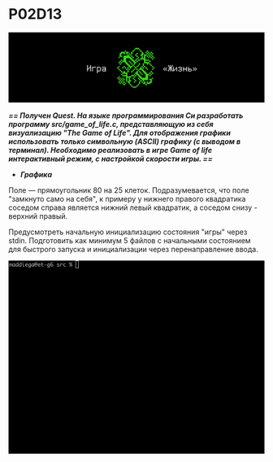 # P02D13

![game-of-life](misc/game-of-life.png)

***== Получен Quest. На языке программирования Си разработать программу src/game_of_life.c, представляющую из себя визуализацию "The Game of Life". Для отображения графики использовать только символьную (ASCII) графику (с выводом в терминал). Необходимо реализовать в игре Game of life интерактивный режим, c настройкой скорости игры. ==***

* ***Графика*** 

Поле — прямоугольник 80 на 25 клеток.
Подразумевается, что поле "замкнуто само на себя", к примеру у нижнего правого квадратика соседом справа является нижний левый квадратик, а соседом снизу - верхний правый.

Предусмотреть начальную инициализацию состояния "игры" через stdin. Подготовить как минимум 5 файлов с начальными состоянием для быстрого запуска и инициализации через перенаправление ввода.

![gameplay](misc/gameplay.gif)
